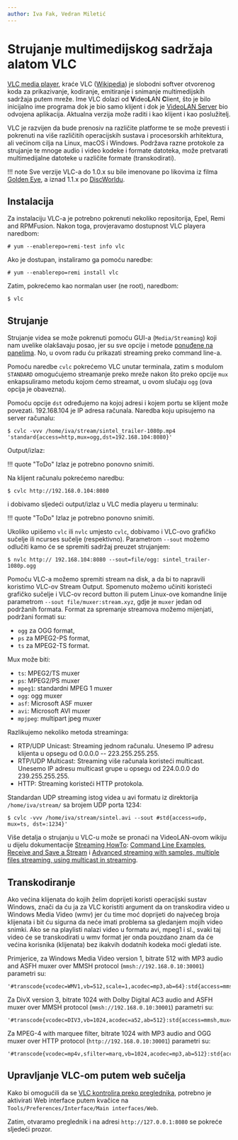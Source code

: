 ```yaml
---
author: Iva Fak, Vedran Miletić
---
```


# Strujanje multimedijskog sadržaja alatom VLC

[VLC media player](https://www.videolan.org/vlc/), kraće VLC ([Wikipedia](https://en.wikipedia.org/wiki/VLC_media_player)) je slobodni softver otvorenog koda za prikazivanje, kodiranje, emitiranje i snimanje multimedijskih sadržaja putem mreže. Ime VLC dolazi od **V**ideo**L**AN **C**lient, što je bilo inicijalno ime programa dok je bio samo klijent i dok je [VideoLAN Server](https://www.videolan.org/vlc/) bio odvojena aplikacija. Aktualna verzija može raditi i kao klijent i kao poslužitelj.

VLC je razvijen da bude prenosiv na različite platforme te se može prevesti i pokrenuti na više različitih operacijskih sustava i procesorskih arhitektura, ali većinom cilja na Linux, macOS i Windows. Podržava razne protokole za strujanje te mnoge audio i video kodeke i formate datoteka, može pretvarati multimedijalne datoteke u različite formate (transkodirati).

!!! note
    Sve verzije VLC-a do 1.0.x su bile imenovane po likovima iz filma [Golden Eye](https://www.imdb.com/title/tt0113189/), a iznad 1.1.x po [DiscWorldu](https://en.wikipedia.org/wiki/Discworld).

## Instalacija

Za instalaciju VLC-a je potrebno pokrenuti nekoliko repositorija, Epel, Remi and RPMFusion. Nakon toga, provjeravamo dostupnost VLC playera naredbom:

``` shell
# yum --enablerepo=remi-test info vlc
```

Ako je dostupan, instaliramo ga pomoću naredbe:

``` shell
# yum --enablerepo=remi install vlc
```

Zatim, pokrećemo kao normalan user (ne root), naredbom:

``` shell
$ vlc
```

## Strujanje

Strujanje videa se može pokrenuti pomoću GUI-a (`Media/Streaming`) koji nam uvelike olakšavaju posao, jer su sve opcije i metode [ponuđene na panelima](https://wiki.videolan.org/Documentation:Advanced_Use_of_VLC). No, u ovom radu ću prikazati streaming preko command line-a.

Pomoću naredbe `cvlc` pokrećemo VLC unutar terminala, zatim s modulom `STANDARD` omogućujemo streamanje preko mreže nakon što preko opcije `mux` enkapsuliramo metodu kojom ćemo streamat, u ovom slučaju `ogg` (ova opcija je obavezna).

Pomoću opcije `dst` određujemo na kojoj adresi i kojem portu se klijent može povezati. 192.168.104 je IP adresa računala. Naredba koju upisujemo na server računalu:

``` shell
$ cvlc -vvv /home/iva/stream/sintel_trailer-1080p.mp4 'standard{access=http,mux=ogg,dst=192.168.104:8080}'

```

Output/izlaz:

!!! quote "ToDo"
    Izlaz je potrebno ponovno snimiti.

Na klijent računalu pokrećemo naredbu:

``` shell
$ cvlc http://192.168.0.104:8080
```

i dobivamo sljedeći output/izlaz u VLC media playeru u terminalu:

!!! quote "ToDo"
    Izlaz je potrebno ponovno snimiti.

Ukoliko upišemo `vlc` ili `nvlc` umjesto `cvlc`, dobivamo i VLC-ovo grafičko sučelje ili ncurses sučelje (respektivno). Parametrom `--sout` možemo odlučiti kamo će se spremiti sadržaj preuzet strujanjem:

``` shell
$ nvlc http:// 192.168.104:8080 --sout=file/ogg: sintel_trailer-1080p.ogg
```

Pomoću VLC-a možemo spremiti stream na disk, a da bi to napravili koristimo VLC-ov Stream Output. Spomenuto možemo učiniti koristeći grafičko sučelje i VLC-ov record button ili putem Linux-ove komandne linije parametrom `--sout file/muxer:stream.xyz`, gdje je `muxer` jedan od podržanih formata. Format za spremanje streamova možemo mijenjati, podržani formati su:

- `ogg` za OGG format,
- `ps` za MPEG2-PS format,
- `ts` za MPEG2-TS format.

Mux može biti:

- `ts`: MPEG2/TS muxer
- `ps`: MPEG2/PS muxer
- `mpeg1`: standardni MPEG 1 muxer
- `ogg`: ogg muxer
- `asf`: Microsoft ASF muxer
- `avi`: Microsoft AVI muxer
- `mpjpeg`: multipart jpeg muxer

Razlikujemo nekoliko metoda streaminga:

- RTP/UDP Unicast: Streaming jednom računalu. Unesemo IP adresu klijenta u opsegu od 0.0.0.0 -- 223.255.255.255.
- RTP/UDP Multicast: Streaming više računala koristeći multicast. Unesemo IP adresu multicast grupe u opsegu od 224.0.0.0 do 239.255.255.255.
- HTTP: Streaming koristeći HTTP protokola.

Standardan UDP streaming istog videa u avi formatu iz direktorija `/home/iva/stream/` sa brojem UDP porta 1234:

``` shell
$ cvlc -vvv /home/iva/stream/sintel.avi --sout #std{access=udp, mux=ts, dst=:1234}'
```

Više detalja o strujanju u VLC-u može se pronaći na VideoLAN-ovom wikiju u dijelu dokumentacije [Streaming HowTo](https://wiki.videolan.org/Documentation:Streaming_HowTo): [Command Line Examples](https://wiki.videolan.org/Documentation:Streaming_HowTo/Command_Line_Examples), [Receive and Save a Stream](https://wiki.videolan.org/Documentation:Streaming_HowTo/Receive_and_Save_a_Stream) i [Advanced streaming with samples, multiple files streaming, using multicast in streaming](https://wiki.videolan.org/Documentation:Streaming_HowTo/Advanced_streaming_with_samples,_multiple_files_streaming,_using_multicast_in_streaming).

## Transkodiranje

Ako većina klijenata do kojih želim doprijeti koristi operacijski sustav Windows, znači da ću ja za VLC koristiti argument da on transkodira video u Windows Media Video (wmv) jer ću time moć doprijeti do najvećeg broja klijenata i bit ću sigurna da neće imati problema sa gledanjem mojih video snimki. Ako se na playlisti nalazi video u formatu avi, mpeg1 i sl., svaki taj video će se transkodirati u wmv format jer onda pouzdano znam da će većina korisnika (klijenata) bez ikakvih dodatnih kodeka moći gledati iste.

Primjerice, za Windows Media Video version 1, bitrate 512 with MP3 audio and ASFH muxer over MMSH protocol (`mmsh://192.168.0.10:30001`) parametri su:

```
'#transcode{vcodec=WMV1,vb=512,scale=1,acodec=mp3,ab=64}:std{access=mmsh,mux=asfh,dst=192.168.0.104:30001}'
```

Za DivX version 3, bitrate 1024 with Dolby Digital AC3 audio and ASFH muxer over MMSH protocol (`mmsh://192.168.0.10:30001`) parametri su:

```
'#transcode{vcodec=DIV3,vb=1024,acodec=a52,ab=512}:std{access=mmsh,mux=asfh,dst=192.168.0.104:30001}'
```

Za MPEG-4 with marquee filter, bitrate 1024 with MP3 audio and OGG muxer over HTTP protocol (`http://192.168.0.10:30001`) parametri su:

```
'#transcode{vcodec=mp4v,sfilter=marq,vb=1024,acodec=mp3,ab=512}:std{access=http,mux=ogg,dst=192.168.0.104:30001}
```

## Upravljanje VLC-om putem web sučelja

Kako bi omogućili da se [VLC kontrolira preko preglednika](https://wiki.videolan.org/Documentation:Modules/http_intf), potrebno je aktivirati Web interface putem kvačice na `Tools/Preferences/Interface/Main interfaces/Web`.

Zatim, otvaramo preglednik i na adresi `http://127.0.0.1:8080` se pokreće sljedeći prozor.
